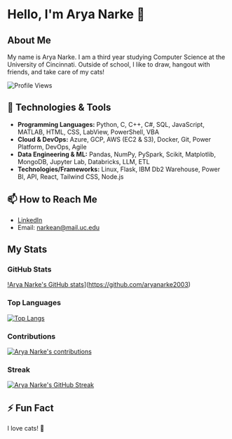 # Hello, I'm Arya Narke 👋

## About Me

My name is Arya Narke. I am a third year studying Computer Science at the University of Cincinnati. Outside of school, I like to draw, hangout with friends, and take care of my cats!

![Profile Views](https://komarev.com/ghpvc/?username=aryanarke2003&color=green)

## 🔧 Technologies & Tools

- **Programming Languages:** Python, C, C++, C#, SQL, JavaScript, MATLAB, HTML, CSS, LabView, PowerShell, VBA
- **Cloud & DevOps:** Azure, GCP, AWS (EC2 & S3), Docker, Git, Power Platform, DevOps, Agile
- **Data Engineering & ML:** Pandas, NumPy, PySpark, Scikit, Matplotlib, MongoDB, Jupyter Lab, Databricks, LLM, ETL
- **Technologies/Frameworks:** Linux, Flask, IBM Db2 Warehouse, Power BI, API, React, Tailwind CSS, Node.js

## 📫 How to Reach Me

- [LinkedIn](https://www.linkedin.com/in/aryanarke/)
- Email: narkean@mail.uc.edu

## My Stats

### GitHub Stats

[!Arya Narke's GitHub stats](https://github-readme-stats.vercel.app/api?username=aryanarke2003&theme=algolia)](https://github.com/aryanarke2003)

### Top Languages

[![Top Langs](https://github-readme-stats.vercel.app/api/top-langs/?username=aryanarke2003&layout=compact&theme=algolia)](https://github.com/aryanarke2003)

### Contributions

[![Arya Narke's contributions](https://github-profile-summary-cards.vercel.app/api/cards/profile-details?username=aryanarke2003&theme=dracula)](https://github.com/aryanarke2003)

### Streak

[![Arya Narke's GitHub Streak](https://github-readme-streak-stats.herokuapp.com/?user=aryanarke2003&theme=algolia)](https://github.com/aryanarke2003)

## ⚡ Fun Fact

I love cats! 🐾




